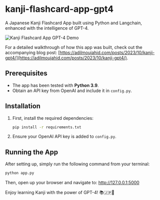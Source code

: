 # kanji-flashcard-app-gpt4

A Japanese Kanji Flashcard App built using Python and Langchain, enhanced with the intelligence of GPT-4.

![Kanji Flashcard App GPT-4 Demo](/images/kanji-gpt4/kanji-gpt4.gif)

For a detailed walkthrough of how this app was built, check out the accompanying blog post: [https://adilmoujahid.com/posts/2023/10/kanji-gpt4/](https://adilmoujahid.com/posts/2023/10/kanji-gpt4/).

## Prerequisites

- The app has been tested with **Python 3.9**.
- Obtain an API key from OpenAI and include it in `config.py`.

## Installation

1. First, install the required dependencies:
   ```bash
   pip install -r requirements.txt
   ```

2. Ensure your OpenAI API key is added to `config.py`.

## Running the App

After setting up, simply run the following command from your terminal:

```bash
python app.py
```

Then, open up your browser and navigate to: http://127.0.0.1:5000


Enjoy learning Kanji with the power of GPT-4! 📚🇯🇵🤖
